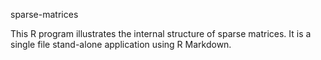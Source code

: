 sparse-matrices

This R program illustrates the internal structure of sparse matrices.
It is a single file stand-alone application using R Markdown.

